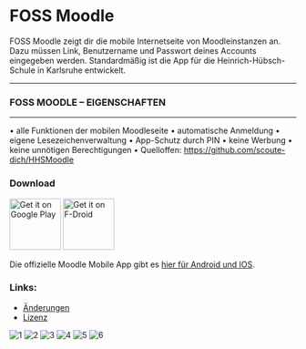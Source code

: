 # FOSS Moodle

FOSS Moodle zeigt dir die mobile Internetseite von Moodleinstanzen an. Dazu müssen Link, Benutzername und Passwort deines Accounts eingegeben werden. Standardmäßig ist die App für die Heinrich-Hübsch-Schule in Karlsruhe entwickelt.

-------------------------------------------------
### FOSS MOODLE – EIGENSCHAFTEN
-------------------------------------------------

• alle Funktionen der mobilen Moodleseite
• automatische Anmeldung
• eigene Lesezeichenverwaltung
• App-Schutz durch PIN
• keine Werbung
• keine unnötigen Berechtigungen
• Quelloffen: https://github.com/scoute-dich/HHSMoodle

### Download
<a href="https://play.google.com/store/apps/details?id=de.baumann.hhsmoodle" target="_blank">
<img src="https://play.google.com/intl/en_us/badges/images/generic/en-play-badge.png" alt="Get it on Google Play" height="90"/></a>
<a href="https://f-droid.org/packages/de.baumann.hhsmoodle/">
<img src="https://f-droid.org/badge/get-it-on.png" alt="Get it on F-Droid" height="90"></a>

Die offizielle Moodle Mobile App gibt es [hier für Android und IOS](https://download.moodle.org/mobile).

### Links:
- [Änderungen](https://github.com/scoute-dich/HHSMoodle/blob/master/CHANGELOG.md)
- [Lizenz](https://github.com/scoute-dich/HHSMoodle/blob/master/LICENSE.md)

![1](https://github.com/scoute-dich/HHSMoodle/blob/master/fastlane/metadata/android/de-DE/images/phoneScreenshots/1.jpg)
![2](https://github.com/scoute-dich/HHSMoodle/blob/master/fastlane/metadata/android/de-DE/images/phoneScreenshots/2.jpg)
![3](https://github.com/scoute-dich/HHSMoodle/blob/master/fastlane/metadata/android/de-DE/images/phoneScreenshots/3.jpg)
![4](https://github.com/scoute-dich/HHSMoodle/blob/master/fastlane/metadata/android/de-DE/images/phoneScreenshots/4.jpg)
![5](https://github.com/scoute-dich/HHSMoodle/blob/master/fastlane/metadata/android/de-DE/images/phoneScreenshots/5.jpg)
![6](https://github.com/scoute-dich/HHSMoodle/blob/master/fastlane/metadata/android/de-DE/images/phoneScreenshots/6.jpg)